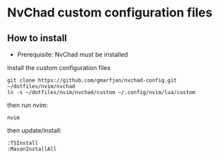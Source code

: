 # NvChad custom configuration files

## How to install

* Prerequisite: NvChad must be installed

Install the custom configuration files
```
git clone https://github.com/gmarfjan/nvchad-config.git ~/dotfiles/nvim/nvchad
ln -s ~/dotfiles/nvim/nvchad/custom ~/.config/nvim/lua/custom
```

then run nvim:
```
nvim
```

then update/install:
```
:TSInstall
:MasonInstallAll
```

